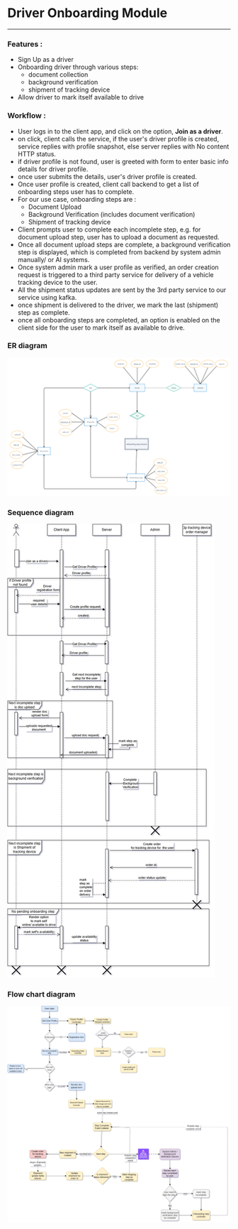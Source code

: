 # Driver Onboarding Module
<hr/>

### Features :

- Sign Up as a driver
- Onboarding driver through various steps:
  - document collection
  - background verification
  - shipment of tracking device
- Allow driver to mark itself available to drive

### Workflow :

- User logs in to the client app, and click on the option, **Join as a driver**.
- on click, client calls the service, if the user's driver profile is created, service replies with profile snapshot, else server replies with No content HTTP status.
- if driver profile is not found, user is greeted with form to enter basic info details for driver profile.
- once user submits the details, user's driver profile is created.
- Once user profile is created, client call backend to get a list of onboarding steps user has to complete.
- For our use case, onboarding steps are : 
  - Document Upload
  - Background Verification (includes document verification)
  - Shipment of tracking device
- Client prompts user to complete each incomplete step, e.g. for document upload step, user has to upload a document as requested.
- Once all document upload steps are complete, a background verification step is displayed, which is completed from backend by 
system admin manually/ or AI systems.
- Once system admin mark a user profile as verified, an order creation request is triggered to a third party service for delivery of a vehicle tracking device to the user.
- All the shipment status updates are sent by the 3rd party service to our service using kafka.
- once shipment is delivered to the driver, we mark the last (shipment) step as complete.
- once all onboarding steps are completed, an option is enabled on the client side for the user to mark itself as available to drive.

### ER diagram
<img src = "./src/main/resources/templates/ERdiagram2.jpg" alt="ER diagram"/>

### Sequence diagram
<img src = "./src/main/resources/templates/sequence_diagram.jpg" alt="sequence diagram"/>

### Flow chart diagram
<img src = "./src/main/resources/templates/flowchart2.jpg" alt="Flow Chart"/>